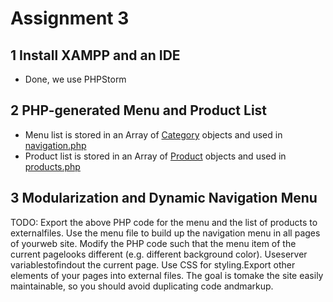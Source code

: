 # Assignment 3
## 1 Install XAMPP and an IDE
- Done, we use PHPStorm

## 2 PHP-generated Menu and Product List
- Menu list is stored in an Array of [Category](web/to/Category.php) objects and used in [navigation.php](web/navigation.php)
- Product list is stored in an Array of [Product](web/to/Product.php) objects and used in [products.php](web/products.php)

## 3 Modularization and Dynamic Navigation Menu
TODO: Export  the  above  PHP  code  for  the  menu  and  the  list  of  products  to  externalfiles.  Use  the  menu  file  to  build  up  the  navigation  menu  in  all  pages  of  yourweb  site.  Modify  the  PHP  code  such  that  the  menu  item  of  the  current  pagelooks  different  (e.g.  different  background  color).  Useserver  variablestofindout  the  current  page.  Use  CSS  for  styling.Export  other  elements  of  your  pages  into  external  files.  The  goal  is  tomake  the  site  easily  maintainable,  so  you  should  avoid  duplicating  code  andmarkup.
